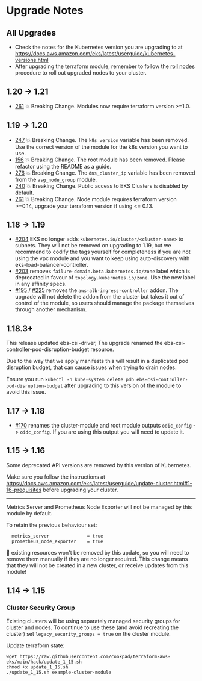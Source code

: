 # Upgrade Notes

## All Upgrades

* Check the notes for the Kubernetes version you are upgrading to at https://docs.aws.amazon.com/eks/latest/userguide/kubernetes-versions.html
* After upgrading the terraform module, remember to follow the [roll nodes](docs/roll_nodes.md) procedure to roll out upgraded nodes to your cluster.

## 1.20 -> 1.21
 * [261](https://github.com/cookpad/terraform-aws-eks/issues/267/) 💥 Breaking Change. Modules now require terraform version >=1.0.

## 1.19 -> 1.20
 * [247](https://github.com/cookpad/terraform-aws-eks/pull/247) 💥 Breaking Change. The `k8s_version` variable has been removed. Use the correct version of the module for the k8s version you want to use.
 * [156](https://github.com/cookpad/terraform-aws-eks/issues/156) 💥 Breaking Change. The root module has been removed. Please refactor using the README as a guide.
 * [276](https://github.com/cookpad/terraform-aws-eks/pull/276) 💥 Breaking Change. The `dns_cluster_ip` variable has been removed from the `asg_node_group` module.
 * [240](https://github.com/cookpad/terraform-aws-eks/pull/240/) 💥 Breaking Change. Public access to EKS Clusters is disabled by default.
 * [261](https://github.com/cookpad/terraform-aws-eks/pull/261/) 💥 Breaking Change. Node module requires terraform version >=0.14, upgrade your terraform version if using <= 0.13.

## 1.18 -> 1.19

 * [#204](https://github.com/cookpad/terraform-aws-eks/pull/204) EKS no longer adds `kubernetes.io/cluster/<cluster-name>` to subnets. They will not be removed on upgrading to 1.19, but we recommend to codify the tags yourself for completeness if you are not using the vpc module and you want to keep using auto-discovery with eks-load-balancer-controller.
 * [#203](https://github.com/cookpad/terraform-aws-eks/pull/203) removes `failure-domain.beta.kubernetes.io/zone` label which is deprecated in favour of `topology.kubernetes.io/zone`. Use the new label in any affinity specs.
 * [#195](https://github.com/cookpad/terraform-aws-eks/pull/295) / [#225](https://github.com/cookpad/terraform-aws-eks/pull/225) removes the `aws-alb-ingress-controller` addon. The upgrade will not delete the addon from the cluster but takes it out of control of the module, so users should manage the package themselves through another mechanism.

## 1.18.3+

This release updated ebs-csi-driver, 
The upgrade renamed the ebs-csi-controller-pod-disruption-budget resource.

Due to the way that we apply manifests this will result in a duplicated pod disruption
budget, that can cause issues when trying to drain nodes.

Ensure you run `kubectl -n kube-system delete pdb ebs-csi-controller-pod-disruption-budget`
after upgrading to this version of the module to avoid this issue.


## 1.17 -> 1.18

 * [#170](https://github.com/cookpad/terraform-aws-eks/pull/170) renames the cluster-module and root module outputs
`odic_config` -> `oidc_config`. If you are using this output you will need to update it.

## 1.15 -> 1.16

Some deprecated API versions are removed by this version of Kubernetes.

Make sure you follow the instructions at https://docs.aws.amazon.com/eks/latest/userguide/update-cluster.html#1-16-prequisites
before upgrading your cluster.

---

Metrics Server and Prometheus Node Exporter will not be managed by this module
by default.

To retain the previous behaviour set:

```
  metrics_server              = true
  prometheus_node_exporter    = true
```

📝 existing resources won't be removed by this update, so you will need to remove
them manually if they are no longer required. This change means that they will not
be created in a new cluster, or receive updates from this module!

## 1.14 -> 1.15

### Cluster Security Group

Existing clusters will be using separately managed security groups for cluster
and nodes. To continue to use these (and avoid recreating the cluster) set
`legacy_security_groups = true` on the cluster module.

Update terraform state:

```shell
wget https://raw.githubusercontent.com/cookpad/terraform-aws-eks/main/hack/update_1_15.sh
chmod +x update_1_15.sh
./update_1_15.sh example-cluster-module
```
